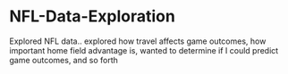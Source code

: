# NFL-Data-Exploration
Explored NFL data.. explored how travel affects game outcomes, how important home field advantage is, wanted to determine if I could predict game outcomes, and so forth 
